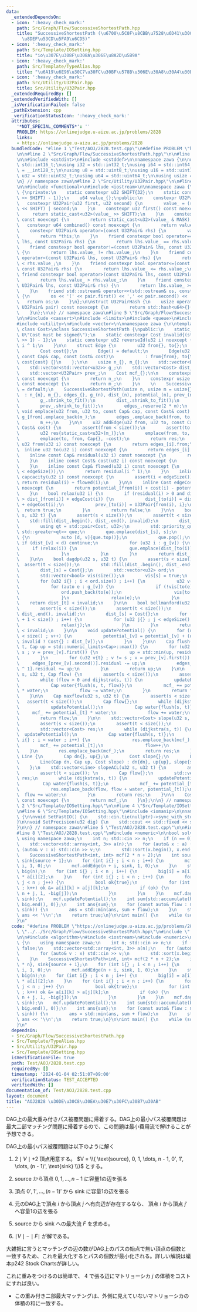 ```yaml
---
data:
  _extendedDependsOn:
  - icon: ':heavy_check_mark:'
    path: Src/Graph/Flow/SuccessiveShortestPath.hpp
    title: "SuccessiveShortestPath (\u6700\u5C0F\u8CBB\u7528\u6D41\u3001\u6700\u77ED\
      \u8DEF\u53CD\u5FA9\u6CD5)"
  - icon: ':heavy_check_mark:'
    path: Src/Template/IOSetting.hpp
    title: "io\u307E\u308F\u308A\u306E\u8A2D\u5B9A"
  - icon: ':heavy_check_mark:'
    path: Src/Template/TypeAlias.hpp
    title: "\u6A19\u6E96\u30C7\u30FC\u30BF\u578B\u306E\u30A8\u30A4\u30EA\u30A2\u30B9"
  - icon: ':heavy_check_mark:'
    path: Src/Utility/U32Pair.hpp
    title: Src/Utility/U32Pair.hpp
  _extendedRequiredBy: []
  _extendedVerifiedWith: []
  _isVerificationFailed: false
  _pathExtension: cpp
  _verificationStatusIcon: ':heavy_check_mark:'
  attributes:
    '*NOT_SPECIAL_COMMENTS*': ''
    PROBLEM: https://onlinejudge.u-aizu.ac.jp/problems/2828
    links:
    - https://onlinejudge.u-aizu.ac.jp/problems/2828
  bundledCode: "#line 1 \"Test/AOJ/2828.test.cpp\"\n#define PROBLEM \"https://onlinejudge.u-aizu.ac.jp/problems/2828\"\
    \n\n#line 2 \"Src/Graph/Flow/SuccessiveShortestPath.hpp\"\n\n#line 2 \"Src/Template/TypeAlias.hpp\"\
    \n\n#include <cstdint>\n#include <cstddef>\n\nnamespace zawa {\n\nusing i16 =\
    \ std::int16_t;\nusing i32 = std::int32_t;\nusing i64 = std::int64_t;\nusing i128\
    \ = __int128_t;\n\nusing u8 = std::uint8_t;\nusing u16 = std::uint16_t;\nusing\
    \ u32 = std::uint32_t;\nusing u64 = std::uint64_t;\n\nusing usize = std::size_t;\n\
    \n} // namespace zawa\n#line 2 \"Src/Utility/U32Pair.hpp\"\n\n#line 4 \"Src/Utility/U32Pair.hpp\"\
    \n\n#include <functional>\n#include <iostream>\n\nnamespace zawa {\n\nclass U32Pair\
    \ {\nprivate:\n    static constexpr u32 SHIFT{32};\n    static constexpr u32 MASK{static_cast<u32>((1LL\
    \ << SHIFT) - 1)};\n    u64 value_{};\npublic:\n    constexpr U32Pair() {}\n \
    \   constexpr U32Pair(u32 first, u32 second) {\n        value_ = (static_cast<u64>(first)\
    \ << SHIFT) | second;\n    }\n    constexpr u32 first() const noexcept {\n   \
    \     return static_cast<u32>(value_ >> SHIFT);\n    }\n    constexpr u32 second()\
    \ const noexcept {\n        return static_cast<u32>(value_ & MASK);\n    }\n \
    \   constexpr u64 combined() const noexcept {\n        return value_;\n    }\n\
    \    constexpr U32Pair& operator=(const U32Pair& rhs) {\n        value_ = rhs.value_;\n\
    \        return *this;\n    }\n    friend constexpr bool operator==(const U32Pair&\
    \ lhs, const U32Pair& rhs) {\n        return lhs.value_ == rhs.value_;\n    }\n\
    \    friend constexpr bool operator!=(const U32Pair& lhs, const U32Pair& rhs)\
    \ {\n        return lhs.value_ != rhs.value_;\n    }\n    friend constexpr bool\
    \ operator<(const U32Pair& lhs, const U32Pair& rhs) {\n        return lhs.value_\
    \ < rhs.value_;\n    }\n    friend constexpr bool operator<=(const U32Pair& lhs,\
    \ const U32Pair& rhs) {\n        return lhs.value_ <= rhs.value_;\n    }\n   \
    \ friend constexpr bool operator>(const U32Pair& lhs, const U32Pair& rhs) {\n\
    \        return lhs.value_ > rhs.value_;\n    }\n    friend constexpr bool operator>=(const\
    \ U32Pair& lhs, const U32Pair& rhs) {\n        return lhs.value_ >= rhs.value_;\n\
    \    }\n    friend std::ostream& operator<<(std::ostream& os, const U32Pair& pair)\
    \ {\n        os << '(' << pair.first() << ',' << pair.second() << ')';\n     \
    \   return os;\n    }\n};\n\nstruct U32PairHash {\n    usize operator()(const\
    \ U32Pair& pair) const noexcept {\n        return std::hash<u64>{}(pair.combined());\n\
    \    }\n};\n\n} // namespace zawa\n#line 5 \"Src/Graph/Flow/SuccessiveShortestPath.hpp\"\
    \n\n#include <cassert>\n#include <limits>\n#include <queue>\n#include <type_traits>\n\
    #include <utility>\n#include <vector>\n\nnamespace zawa {\n\ntemplate <class Cap,\
    \ class Cost>\nclass SuccessiveShortestPath {\npublic:\n    static_assert(std::is_signed_v<Cost>,\
    \ U\"Cost must be signed\");\n    static constexpr Cost invalid{(std::numeric_limits<Cost>::max()\
    \ >> 1) - 1};\n    static constexpr u32 reverseId(u32 i) noexcept {\n        return\
    \ i ^ 1;\n    }\n\n    struct Edge {\n        u32 from{}, to{};\n        Cap residual{};\n\
    \        Cost cost{};\n        Edge() = default;\n        Edge(u32 from, u32 to,\
    \ const Cap& cap, const Cost& cost)\n            : from{from}, to{to}, residual{cap},\
    \ cost{cost} {}\n    };\n\n    usize n_{}, m_{};\n    std::vector<Edge> edges_;\n\
    \    std::vector<std::vector<u32>> g_;\n    std::vector<Cost> dist_, potential_;\n\
    \    std::vector<U32Pair> prev_;\n    Cost mcf_{};\n\n    constexpr usize size()\
    \ const noexcept {\n        return n_;\n    }\n    constexpr usize edgeSize()\
    \ const noexcept {\n        return m_;\n    }\n    \n    SuccessiveShortestPath()\
    \ = default;\n    SuccessiveShortestPath(usize n, usize m = usize{}) \n      \
    \  : n_{n}, m_{}, edges_{}, g_(n), dist_(n), potential_(n), prev_(n), mcf_{} {\n\
    \        g_.shrink_to_fit();\n        dist_.shrink_to_fit();\n        potential_.shrink_to_fit();\n\
    \        prev_.shrink_to_fit();\n        edges_.reserve(2 * m);\n    }\n\n   \
    \ void emplace(u32 from, u32 to, const Cap& cap, const Cost& cost) {\n       \
    \ g_[from].emplace_back(m_);\n        edges_.emplace_back(from, to, cap, cost);\n\
    \        m_++;\n    }\n\n    u32 addEdge(u32 from, u32 to, const Cap& cap, const\
    \ Cost& cost) {\n        assert(from < size());\n        assert(to < size());\n\
    \        u32 res{static_cast<u32>(m_)};\n        emplace(from, to, cap, cost);\n\
    \        emplace(to, from, Cap{}, -cost);\n        return res;\n    }\n\n    inline\
    \ u32 from(u32 i) const noexcept {\n        return edges_[i].from;\n    }\n  \
    \  inline u32 to(u32 i) const noexcept {\n        return edges_[i].to;\n    }\n\
    \    inline const Cap& residual(u32 i) const noexcept {\n        return edges_[i].residual;\n\
    \    }\n    inline const Cost& cost(u32 i) const noexcept {\n        return edges_[i].cost;\n\
    \    }\n    inline const Cap& flowed(u32 i) const noexcept {\n        assert(i\
    \ < edgeSize());\n        return residual(i ^ 1);\n    }\n    inline const Cap&\
    \ capcacity(u32 i) const noexcept {\n        assert(i < edgeSize());\n       \
    \ return residual(i) + flowed(i);\n    }\n\n    inline Cost edgeCost(u32 i) const\
    \ noexcept {\n        return potential_[from(i)] + cost(i) - potential_[to(i)];\n\
    \    }\n    bool relax(u32 i) {\n        if (residual(i) > 0 and dist_[to(i)]\
    \ > dist_[from(i)] + edgeCost(i)) {\n            dist_[to(i)] = dist_[from(i)]\
    \ + edgeCost(i);\n            prev_[to(i)] = U32Pair{from(i), i};\n          \
    \  return true;\n        }\n        return false;\n    }\n\n    bool dijkstra(u32\
    \ s, u32 t) {\n        assert(s < size());\n        assert(t < size());\n    \
    \    std::fill(dist_.begin(), dist_.end(), invalid);\n        dist_[s] = Cost{};\n\
    \        using qt = std::pair<Cost, u32>;\n        std::priority_queue<qt, std::vector<qt>,\
    \ std::greater<qt>> que;\n        que.emplace(dist_[s], s);\n        while (que.size())\
    \ {\n            auto [d, v]{que.top()};\n            que.pop();\n           \
    \ if (dist_[v] < d) continue;\n            for (u32 i : g_[v]) {\n           \
    \     if (relax(i)) {\n                    que.emplace(dist_[to(i)], to(i));\n\
    \                }\n            }\n        }\n        return dist_[t] < invalid;\n\
    \    }\n\n    bool dagdp(u32 s, u32 t) {\n        assert(s < size());\n      \
    \  assert(t < size());\n        std::fill(dist_.begin(), dist_.end(), invalid);\n\
    \        dist_[s] = Cost{};\n        std::vector<u32> ord;\n        ord.reserve(size());\n\
    \        std::vector<bool> vis(size());\n        vis[s] = true;\n        ord.push_back(s);\n\
    \        for (u32 i{} ; i < ord.size() ; i++) {\n            u32 v{ord[i]};\n\
    \            for (auto e : g_[v]) {\n                if (!vis[to(e)]) {\n    \
    \                ord.push_back(to(e));\n                    vis[to(e)] = true;\n\
    \                }\n                relax(e);\n            }\n        }\n    \
    \    return dist_[t] < invalid;\n    }\n\n    bool bellmanford(u32 s, u32 t) {\n\
    \        assert(s < size());\n        assert(t < size());\n        std::fill(dist_.begin(),\
    \ dist_.end(), invalid);\n        dist_[s] = Cost{};\n        for (u32 i{} ; i\
    \ + 1 < size() ; i++) {\n            for (u32 j{} ; j < edgeSize() ; j++) {\n\
    \                relax(j);\n            }\n        }\n        return dist_[t]\
    \ < invalid;\n    }\n\n    void updatePotential() {\n        for (u32 v{} ; v\
    \ < size() ; v++) {\n            potential_[v] = potential_[v] + (dist_[v] ==\
    \ invalid ? Cost{} : dist_[v]);\n        }\n    }\n\n    Cap flush(u32 s, u32\
    \ t, Cap up = std::numeric_limits<Cap>::max()) {\n        for (u32 v{t} ; v !=\
    \ s ; v = prev_[v].first()) {\n            up = std::min(up, residual(prev_[v].second()));\n\
    \        }\n        for (u32 v{t} ; v != s ; v = prev_[v].first()) {\n       \
    \     edges_[prev_[v].second()].residual -= up;\n            edges_[prev_[v].second()\
    \ ^ 1].residual += up;\n        }\n        return up;\n    }\n\n    bool flow(u32\
    \ s, u32 t, Cap flow) {\n        assert(s < size());\n        assert(t < size());\n\
    \        while (flow > 0 and dijkstra(s, t)) {\n            updatePotential();\n\
    \            Cap water{flush(s, t, flow)};\n            mcf_ += potential_[t]\
    \ * water;\n            flow -= water;\n        }\n        return flow == 0;\n\
    \    }\n\n    Cap maxflow(u32 s, u32 t) {\n        assert(s < size());\n     \
    \   assert(t < size());\n        Cap flow{};\n        while (dijkstra(s, t)) {\n\
    \            updatePotential();\n            Cap water{flush(s, t)};\n       \
    \     mcf_ += potential_[t] * water;\n            flow += water;\n        }\n\
    \        return flow;\n    }\n\n    std::vector<Cost> slope(u32 s, u32 t) {\n\
    \        assert(s < size());\n        assert(t < size());\n        Cap flow{};\n\
    \        std::vector<Cost> res;\n        while (dijkstra(s, t)) {\n          \
    \  updatePotential();\n            Cap water{flush(s, t)};\n            for (u32\
    \ i{} ; i < water ; i++) {\n                res.emplace_back(mcf_);\n        \
    \        mcf_ += potential_[t];\n                flow++;\n            }\n    \
    \    }\n        res.emplace_back(mcf_);\n        return res;\n    }\n\n    struct\
    \ Line {\n        Cap dn{}, up{};\n        Cost slope{};\n        Line() = default;\n\
    \        Line(Cap dn, Cap up, Cost slope) : dn{dn}, up{up}, slope{slope} {}\n\
    \    };\n    std::vector<Line> slopeACL(u32 s, u32 t) {\n        assert(s < size());\n\
    \        assert(t < size()); \n        Cap flow{};\n        std::vector<Line>\
    \ res;\n        while (dijkstra(s, t)) {\n            updatePotential();\n   \
    \         Cap water{flush(s, t)};\n            mcf_ += potential_[t] * water;\n\
    \            res.emplace_back(flow, flow + water, potential_[t]);\n          \
    \  flow += water;\n        }\n        return res;\n    }\n\n    Cost minCost()\
    \ const noexcept {\n        return mcf_;\n    }\n};\n\n} // namespace zawa\n#line\
    \ 2 \"Src/Template/IOSetting.hpp\"\n\n#line 4 \"Src/Template/IOSetting.hpp\"\n\
    \n#line 6 \"Src/Template/IOSetting.hpp\"\n#include <iomanip>\n\nnamespace zawa\
    \ {\n\nvoid SetFastIO() {\n    std::cin.tie(nullptr)->sync_with_stdio(false);\n\
    }\n\nvoid SetPrecision(u32 dig) {\n    std::cout << std::fixed << std::setprecision(dig);\n\
    }\n\n} // namespace zawa\n#line 5 \"Test/AOJ/2828.test.cpp\"\n\n#include <algorithm>\n\
    #line 8 \"Test/AOJ/2828.test.cpp\"\n#include <numeric>\n\nbool solve() {\n   \
    \ using namespace zawa;\n    int n; std::cin >> n;\n    if (n == 0) return false;\n\
    \    std::vector<std::array<int, 3>> a(n);\n    for (auto& x : a) {\n        for\
    \ (auto& v : x) std::cin >> v;\n        std::sort(x.begin(), x.end());\n    }\n\
    \    SuccessiveShortestPath<int, int> mcf(2 * n + 2);\n    int source{2 * n},\
    \ sink{source + 1};\n    for (int i{} ; i < n ; i++) {\n        mcf.addEdge(source,\
    \ i, 1, 0);\n        mcf.addEdge(n + i, sink, 1, 0);\n    }\n    std::vector<int>\
    \ big(n);\n    for (int i{} ; i < n ; i++) {\n        big[i] = a[i][0] * a[i][1]\
    \ * a[i][2];\n    }\n    for (int i{} ; i < n ; i++) {\n        for (int j{} ;\
    \ j < n ; j++) {\n            bool ok{true};\n            for (int k{} ; k < 3\
    \ ; k++) ok &= a[i][k] > a[j][k];\n            if (ok) {\n                mcf.addEdge(i,\
    \ n + j, 1, -big[j]);\n            }\n        }\n    }\n    mcf.dagdp(source,\
    \ sink);\n    mcf.updatePotential();\n    int sum{std::accumulate(big.begin(),\
    \ big.end(), 0)};\n    int ans{sum};\n    for (const auto& flow : mcf.slope(source,\
    \ sink)) {\n        ans = std::min(ans, sum + flow);\n    }\n    std::cout <<\
    \ ans << '\\n';\n    return true;\n}\n\nint main() {\n    while (solve()) ;\n\
    }\n"
  code: "#define PROBLEM \"https://onlinejudge.u-aizu.ac.jp/problems/2828\"\n\n#include\
    \ \"../../Src/Graph/Flow/SuccessiveShortestPath.hpp\"\n#include \"../../Src/Template/IOSetting.hpp\"\
    \n\n#include <algorithm>\n#include <iostream>\n#include <numeric>\n\nbool solve()\
    \ {\n    using namespace zawa;\n    int n; std::cin >> n;\n    if (n == 0) return\
    \ false;\n    std::vector<std::array<int, 3>> a(n);\n    for (auto& x : a) {\n\
    \        for (auto& v : x) std::cin >> v;\n        std::sort(x.begin(), x.end());\n\
    \    }\n    SuccessiveShortestPath<int, int> mcf(2 * n + 2);\n    int source{2\
    \ * n}, sink{source + 1};\n    for (int i{} ; i < n ; i++) {\n        mcf.addEdge(source,\
    \ i, 1, 0);\n        mcf.addEdge(n + i, sink, 1, 0);\n    }\n    std::vector<int>\
    \ big(n);\n    for (int i{} ; i < n ; i++) {\n        big[i] = a[i][0] * a[i][1]\
    \ * a[i][2];\n    }\n    for (int i{} ; i < n ; i++) {\n        for (int j{} ;\
    \ j < n ; j++) {\n            bool ok{true};\n            for (int k{} ; k < 3\
    \ ; k++) ok &= a[i][k] > a[j][k];\n            if (ok) {\n                mcf.addEdge(i,\
    \ n + j, 1, -big[j]);\n            }\n        }\n    }\n    mcf.dagdp(source,\
    \ sink);\n    mcf.updatePotential();\n    int sum{std::accumulate(big.begin(),\
    \ big.end(), 0)};\n    int ans{sum};\n    for (const auto& flow : mcf.slope(source,\
    \ sink)) {\n        ans = std::min(ans, sum + flow);\n    }\n    std::cout <<\
    \ ans << '\\n';\n    return true;\n}\n\nint main() {\n    while (solve()) ;\n\
    }\n"
  dependsOn:
  - Src/Graph/Flow/SuccessiveShortestPath.hpp
  - Src/Template/TypeAlias.hpp
  - Src/Utility/U32Pair.hpp
  - Src/Template/IOSetting.hpp
  isVerificationFile: true
  path: Test/AOJ/2828.test.cpp
  requiredBy: []
  timestamp: '2024-01-04 02:51:07+09:00'
  verificationStatus: TEST_ACCEPTED
  verifiedWith: []
documentation_of: Test/AOJ/2828.test.cpp
layout: document
title: "AOJ2828 \u30DE\u30C8\u30EA\u30E7\u30FC\u30B7\u30AB"
---
```


DAG上の最大重み付きパス被覆問題に帰着する。DAG上の最小パス被覆問題は最大二部マッチング問題に帰着するので、この問題は最小費用流で解けることが予想できる。

DAG上の最小パス被覆問題は以下のように解く

1. $2\mid V\mid + 2$ 頂点用意する。 $V = \\{ \text{source}, 0, 1, \dots, n - 1, 0', 1', \dots, (n - 1)', \text{sink} \\}$ とする。

2. $\text{source}$ から頂点 $0, 1, \dots, n - 1$ に容量1の辺を張る

3. 頂点 $0', 1', \dots, (n - 1)'$ から $\text{sink}$ に容量1の辺を張る

4. 元のDAG上で頂点 $i$ から頂点 $j$ へ有向辺が存在するなら、 頂点 $i$ から頂点 $j'$ へ容量1の辺を張る

5. $\text{source}$ から $\text{sink}$ への最大流 $F$ を求める。

6. $\mid V\mid - \mid F\mid$ が解である。

大雑把に言うとマッチングの辺の数がDAG上のパスの始点で無い頂点の個数と一致するため、これを最大化するとパスの個数が最小化される。詳しい解説は蟻本p242 Stock Chartsが詳しい。

これに重みをつけるのは簡単で、 $4$ で張る辺にマトリョーシカ $j$ の体積をコストにすれば良い。

- この重み付き二部最大マッチングは、外側に見えていないマトリョーシカの体積の和に一致する。
